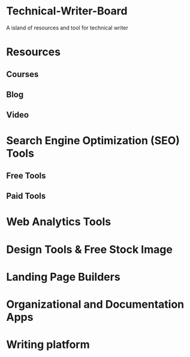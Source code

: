 # Technical-Writer-Board
A island of resources and tool for technical writer

# Resources
## Courses


## Blog



## Video


# Search Engine Optimization (SEO) Tools
## Free Tools

## Paid Tools



# Web Analytics Tools


# Design Tools & Free Stock Image


# Landing Page Builders

# Organizational and Documentation Apps


# Writing platform

